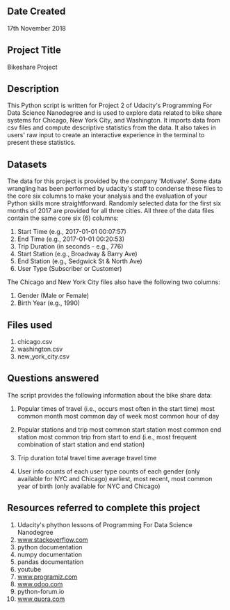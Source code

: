 ## Date Created
17th November 2018

## Project Title
Bikeshare Project

## Description
This Python script is written for Project 2 of Udacity's Programming For Data Science Nanodegree and is used to explore data related to bike share systems for Chicago, New York City, and Washington. It imports data from csv files and compute descriptive statistics from the data. It also takes in users' raw input to create an interactive experience in the terminal to present these statistics.


## Datasets
The data for this project is provided by the company 'Motivate'. Some data wrangling has been performed by udacity's staff to condense these files to the core six columns to make your analysis and the evaluation of your Python skills more straightforward. Randomly selected data for the first six months of 2017 are provided for all three cities. All three of the data files contain the same core six (6) columns:

1) Start Time (e.g., 2017-01-01 00:07:57)
2) End Time (e.g., 2017-01-01 00:20:53)
3) Trip Duration (in seconds - e.g., 776)
4) Start Station (e.g., Broadway & Barry Ave)
5) End Station (e.g., Sedgwick St & North Ave)
6) User Type (Subscriber or Customer)

The Chicago and New York City files also have the following two columns:
1) Gender (Male or Female)
2) Birth Year (e.g., 1990)

## Files used
1) chicago.csv
2) washington.csv
3) new_york_city.csv

## Questions answered
The script provides the following information about the bike share data:

1) Popular times of travel (i.e., occurs most often in the start time)
most common month
most common day of week
most common hour of day

2) Popular stations and trip
most common start station
most common end station
most common trip from start to end (i.e., most frequent combination of start station and end station)

3) Trip duration
total travel time
average travel time

4) User info
counts of each user type
counts of each gender (only available for NYC and Chicago)
earliest, most recent, most common year of birth (only available for NYC and Chicago)


## Resources referred to complete this project
1) Udacity's phython lessons of Programming For Data Science Nanodegree
2) www.stackoverflow.com
3) python documentation
4) numpy documentation
5) pandas documentation
6) youtube
7) www.programiz.com
8) www.odoo.com
9) python-forum.io
10) www.quora.com